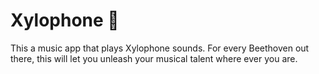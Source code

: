 
# Xylophone 🎹


This a music app that plays Xylophone sounds. For every Beethoven out there, this will let you unleash your musical talent where ever you are. 
